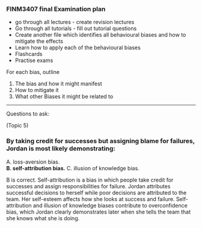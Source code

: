 ### FINM3407 final Examination plan

- go through all lectures - create revision lectures
- Go through all tutorials - fill out tutorial questions
- Create another file which identifies all behavioural biases and how to mitigate the effects
- Learn how to apply each of the behavioural biases
- Flashcards
- Practise exams

For each bias, outline
1. The bias and how it might manifest
2. How to mitigate it
3. What other Biases it might be related to


---
Questions to ask:

(Topic 5)
### By taking credit for successes but assigning blame for failures, Jordan is most likely demonstrating:  
A. loss-aversion bias.  
**B. self-attribution bias.**
C. illusion of knowledge bias.  

B is correct. Self-attribution is a bias in which people take credit for successes and assign 
responsibilities  for  failure.  Jordan  attributes  successful  decisions  to  herself  while  poor 
decisions are attributed to the team. Her self-esteem affects how she looks at success and failure. 
Self-attribution  and  illusion  of  knowledge  biases  contribute  to  overconfidence  bias,  which 
Jordan clearly demonstrates later when she tells the team that she knows what she is doing.